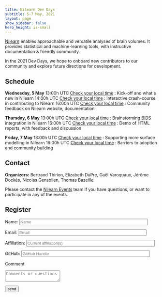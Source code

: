 ```yaml
---
title: Nilearn Dev Days
subtitle: 5-7 May, 2021
layout: page
show_sidebar: false
hero_height: is-small
---
```


[Nilearn](https://nilearn.github.io) enables approachable and versatile analyses of brain volumes.
It provides statistical and machine-learning tools, with instructive documentation & friendly community.

In the 2021 Dev Days, we hope to onboard new contributors to our community and explore future directions for development.

## Schedule

**Wednesday, 5 May**
13:00h UTC [Check your local time](https://www.timeanddate.com/worldclock/converter.html?iso=20210505T130000&p1=195) : Kick-off and what's new in Nilearn
14:00h UTC [Check your local time](https://www.timeanddate.com/worldclock/converter.html?iso=20210505T140000&p1=195) : Interactive crash-course in contributing to Nilearn
16:00h UTC [Check your local time](https://www.timeanddate.com/worldclock/converter.html?iso=20210505T160000&p1=195) : Community feedback on Nilearn website, documentation

**Thursday, 6 May**
13:00h UTC [Check your local time](https://www.timeanddate.com/worldclock/converter.html?iso=20210506T130000&p1=195) : Brainstorming [BIDS](https://bids.neuroimaging.io) integration in Nilearn
16:00h UTC [Check your local time](https://www.timeanddate.com/worldclock/converter.html?iso=20210506T160000&p1=195) : Demo of HTML reports, with feedback and discussion

**Friday, 7 May**
13:00h UTC [Check your local time](https://www.timeanddate.com/worldclock/converter.html?iso=20210507T130000&p1=195) : Supporting more surface modelling in Nilearn
16:00h UTC [Check your local time](https://www.timeanddate.com/worldclock/converter.html?iso=20210507T160000&p1=195) : Barriers to adoption and community building

## Contact

**Organizers:** Bertrand Thirion, Elizabeth DuPre, Gaël Varoquaux, Jérôme Dockès, Nicolas Gensollen, Thomas Bazeille.

Please contact the [Nilearn Events](mailto:nilearn.events@gmail.com) team if you have questions, or want to participate in any of the events.

## Register

<form name="input" method="POST" action="https://formspree.io/nilearn.events@gmail.com">
  <p>Name: <input type="text" name="Name" placeholder="Name" size="50"></p>
  <p>Email: <input type="email" name="_replyto" placeholder="Email" size="50"></p>
  <p>Affiliation: <input type="text" name="affiliation" placeholder="Current affiliation(s)" size="50"></p>
  <p>GitHub: <input type="text" name="gh-handle" placeholder="GitHub Handle" size="50"></p>
  <p>Comment</p>
  <textarea name="message" placeholder="Comments or questions"></textarea>
  <p><input type="submit" value="send" size="80"></p>
</form>